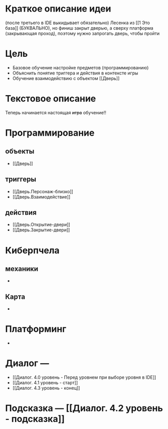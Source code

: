# Краткое описание идеи
(после третьего в IDE выкидывает обязательно)
Лесенка из [[1 Это база]] (БУКВАЛЬНО), но финиш закрыт дверью, а сверху платформа (закрывающая проход), поэтому нужно запрогать дверь, чтобы пройти
# Цель
- Базовое обучение настройке предметов (программированию)
- Объяснить понятие триггера и действия в контексте игры
- Обучение взаимодействию с объектом [[Дверь]]
# Текстовое описание
Теперь начинается настоящая ~~игра~~ обучение!!
# Программирование

## объекты 
- [[Дверь]]

## триггеры 
- [[Дверь.Персонаж-близко]]
- [[Дверь.Взаимодействие]]

## действия
- [[Дверь.Открытие-двери]]
- [[Дверь.Закрытие-двери]]

# Киберпчела
## механики
-

## Карта
-

# Платформинг
-

# Диалог —
- [[Диалог. 4.0 уровень - Перед уровнем при выборе уровня в IDE]] 
- [[Диалог. 4.1 уровень - старт]] 
- [[Диалог. 4.3 уровень - конец]]
# Подсказка — [[Диалог. 4.2 уровень - подсказка]] 
